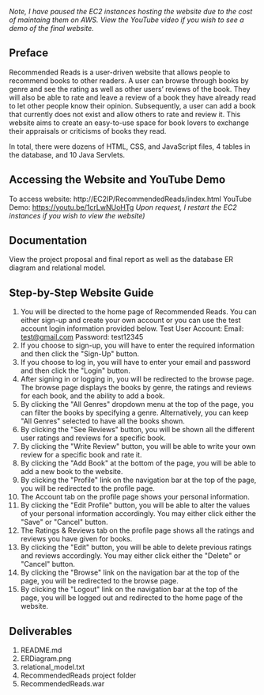 *Note, I have paused the EC2 instances hosting the website due to the cost of maintaing them on AWS. View the YouTube video
if you wish to see a demo of the final website.*

## Preface

Recommended Reads is a user-driven website that allows people to recommend books to other readers. A user can browse through books by genre and see the rating as well as other users’ reviews of the book. They will also be able to rate and leave a review of a book they have already read to let other people know their opinion. Subsequently, a user can add a book that currently does not exist and allow others to rate and review it. This website aims to create an easy-to-use space for book lovers to exchange their appraisals or criticisms of books they read.

In total, there were dozens of HTML, CSS, and JavaScript files, 4 tables in the database, and 10 Java Servlets.


## Accessing the Website and YouTube Demo

To access website: http://EC2IP/RecommendedReads/index.html
YouTube Demo: https://youtu.be/1crLwNUoHTg
 *Upon request, I restart the EC2 instances if you wish to view the website)* 


## Documentation

View the project proposal and final report as well as the database ER diagram and relational model. 


## Step-by-Step Website Guide

1. You will be directed to the home page of Recommended Reads. You can either sign-up and create your own account or you can use the test account login information provided below.
	Test User Account:
	Email: test@gmail.com
	Password: test12345
2. If you choose to sign-up, you will have to enter the required information and then click the "Sign-Up" button.
3. If you choose to log in, you will have to enter your email and password and then click the "Login" button.
4. After signing in or logging in, you will be redirected to the browse page. The browse page displays the books by genre, the ratings and reviews for each book, and the ability to add a book.
5. By clicking the "All Genres" dropdown menu at the top of the page, you can filter the books by specifying a genre. Alternatively, you can keep "All Genres" selected to have all the books shown.
6. By clicking the "See Reviews" button, you will be shown all the different user ratings and reviews for a specific book.
7. By clicking the "Write Review" button, you will be able to write your own review for a specific book and rate it.
8. By clicking the "Add Book" at the bottom of the page, you will be able to add a new book to the website.
9. By clicking the "Profile" link on the navigation bar at the top of the page, you will be redirected to the profile page.
10. The Account tab on the profile page shows your personal information.
11. By clicking the "Edit Profile" button, you will be able to alter the values of your personal information accordingly. You may either click either the "Save" or "Cancel" button.
12. The Ratings & Reviews tab on the profile page shows all the ratings and reviews you have given for books.
13. By clicking the "Edit" button, you will be able to delete previous ratings and reviews accordingly. You may either click either the "Delete" or "Cancel" button.
14. By clicking the "Browse" link on the navigation bar at the top of the page, you will be redirected to the browse page.
15. By clicking the "Logout" link on the navigation bar at the top of the page, you will be logged out and redirected to the home page of the website.


## Deliverables
1. README.md
2. ERDiagram.png
3. relational_model.txt
4. RecommendedReads project folder
5. RecommendedReads.war
